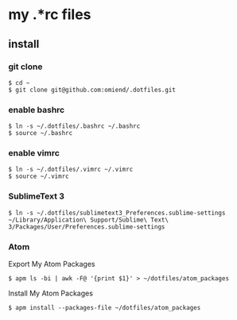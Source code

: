 # my .*rc files

## install

### git clone
```
$ cd ~
$ git clone git@github.com:omiend/.dotfiles.git
```

### enable bashrc
```
$ ln -s ~/.dotfiles/.bashrc ~/.bashrc
$ source ~/.bashrc
```

### enable vimrc
```
$ ln -s ~/.dotfiles/.vimrc ~/.vimrc
$ source ~/.vimrc
```

### SublimeText 3
```
$ ln -s ~/.dotfiles/sublimetext3_Preferences.sublime-settings ~/Library/Application\ Support/Sublime\ Text\ 3/Packages/User/Preferences.sublime-settings
```

### Atom
Export My Atom Packages
```
$ apm ls -bi | awk -F@ '{print $1}' > ~/dotfiles/atom_packages
```

Install My Atom Packages
```
$ apm install --packages-file ~/dotfiles/atom_packages
```
